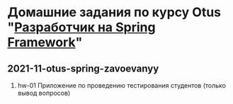 # Домашние задания по курсу Otus "[Разработчик на Spring Framework](https://otus.ru/lessons/javaspring/)"
## 2021-11-otus-spring-zavoevanyy

1. hw-01 Приложение по проведению тестирования студентов (только вывод вопросов)
